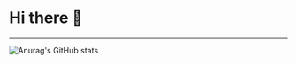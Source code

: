 # Hi there 👋

-----




![Anurag's GitHub stats](https://github-readme-stats.vercel.app/api?username=pascalwerren03&count_private=true&show_icons=true)

<!--START_SECTION:waka-->
<!--END_SECTION:waka-->